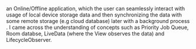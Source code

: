 
an Online/Offline application, which the user can seamlessly interact with usage of local device storage data and then synchronizing the data with some remote storage (e.g cloud database) later with a background process . I came across the understanding of concepts such as Priority Job Queue, Room databse, LiveData (where the View observes the data) and LifecycleObserver.
